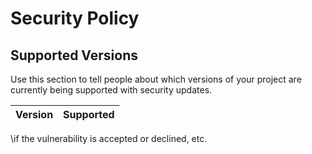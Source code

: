 # Security Policy

## Supported Versions

Use this section to tell people about which versions of your project are
currently being supported with security updates.

| Version | Supported          |
| ------- | ------------------ |





\if the vulnerability is accepted or
declined, etc.
